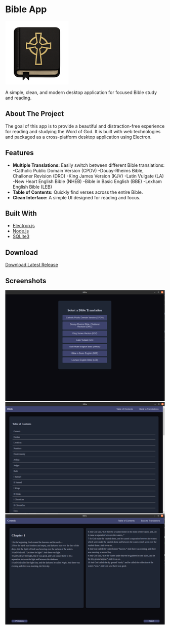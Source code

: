 # Bible App

<img src="./screenshots/256x256.png" alt="Bible" width="200" height="200">

A simple, clean, and modern desktop application for focused Bible study and reading.

## About The Project

The goal of this app is to provide a beautiful and distraction-free experience for reading and studying the Word of God. It is built with web technologies and packaged as a cross-platform desktop application using Electron.

## Features

*   **Multiple Translations:** Easily switch between different Bible translations: 
      -Catholic Public Domain Version (CPDV)
      -Douay-Rheims Bible, Challoner Revision (DRC)
      -King James Version (KJV)
      -Latin Vulgate (LA)
      -New Heart English Bible (NHEB)
      -Bible in Basic English (BBE)
      -Lexham English Bible (LEB)
*   **Table of Contents:** Quickly find verses across the entire Bible.
*   **Clean Interface:** A simple UI designed for reading and focus.

## Built With

*   [Electron.js](https://www.electronjs.org/)
*   [Node.js](https://nodejs.org/)
*   [SQLite3](https://www.sqlite.org/index.html)

## Download
[Download Latest Release](https://github.com/Bighairymtnman/Bible/releases/latest)

## Screenshots

<img src="./screenshots/1.png" alt="Screenshot 1" width="600">

<img src="./screenshots/2.png" alt="Screenshot 2" width="600">

<img src="./screenshots/3.png" alt="Screenshot 3" width="600">


